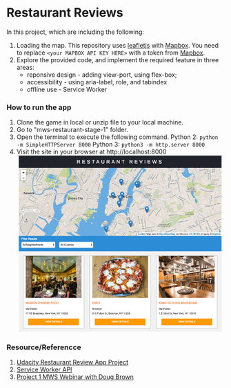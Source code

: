 # Restaurant Reviews

In this project, which are including the following:
1. Loading the map. This repository uses [leafletjs](https://leafletjs.com/) with [Mapbox](https://www.mapbox.com/). You need to replace `<your MAPBOX API KEY HERE>` with a token from [Mapbox](https://www.mapbox.com/).
2. Explore the provided code, and implement the required feature in three areas:
	- reponsive design - adding view-port, using flex-box;
	- accessibility - using aria-label, role, and tabindex
	- offline use - Service Worker

### How to run the app
1. Clone the game in local or unzip file to your local machine.
2. Go to "mws-restaurant-stage-1" folder.
3. Open the terminal to execute the following command.
	Python 2: `python -m SimpleHTTPServer 8000` 
	Python 3: `python3 -m http.server 8000`
4. Visit the site in your browser at http://localhost:8000
![Home Page](img/RestaurantReviews.png)

### Resource/Referencce
1. [Udacity Restaurant Review App Project](https://www.diigo.com/outliner/fjslyn/Udacity-Restaurant-Reviews-App-(project-%235)?key=zqiopam1yz)
2. [Service Worker API](https://developer.mozilla.org/en-US/docs/Web/API/Service_Worker_API)
3. [Project 1 MWS Webinar with Doug Brown](https://www.youtube.com/watch?v=92dtrNU1GQc)